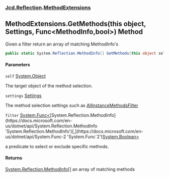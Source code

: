 ### [Jcd.Reflection](Jcd.Reflection.md 'Jcd.Reflection').[MethodExtensions](MethodExtensions.md 'Jcd.Reflection.MethodExtensions')

## MethodExtensions.GetMethods(this object, Settings, Func<MethodInfo,bool>) Method

Given a filter return an array of matching MethodInfo's

```csharp
public static System.Reflection.MethodInfo[] GetMethods(this object self, Jcd.Reflection.MethodInfoEnumerator.Settings settings, System.Func<System.Reflection.MethodInfo,bool> filter=null);
```
#### Parameters

<a name='Jcd.Reflection.MethodExtensions.GetMethods(thisobject,Jcd.Reflection.MethodInfoEnumerator.Settings,System.Func_System.Reflection.MethodInfo,bool_).self'></a>

`self` [System.Object](https://docs.microsoft.com/en-us/dotnet/api/System.Object 'System.Object')

The target object of the method selection.

<a name='Jcd.Reflection.MethodExtensions.GetMethods(thisobject,Jcd.Reflection.MethodInfoEnumerator.Settings,System.Func_System.Reflection.MethodInfo,bool_).settings'></a>

`settings` [Settings](MethodInfoEnumerator.Settings.md 'Jcd.Reflection.MethodInfoEnumerator.Settings')

The method selection settings such as [AllInstanceMethodsFilter](MethodExtensions.AllInstanceMethodsFilter.md 'Jcd.Reflection.MethodExtensions.AllInstanceMethodsFilter')

<a name='Jcd.Reflection.MethodExtensions.GetMethods(thisobject,Jcd.Reflection.MethodInfoEnumerator.Settings,System.Func_System.Reflection.MethodInfo,bool_).filter'></a>

`filter` [System.Func&lt;](https://docs.microsoft.com/en-us/dotnet/api/System.Func-2 'System.Func`2')[System.Reflection.MethodInfo](https://docs.microsoft.com/en-us/dotnet/api/System.Reflection.MethodInfo 'System.Reflection.MethodInfo')[,](https://docs.microsoft.com/en-us/dotnet/api/System.Func-2 'System.Func`2')[System.Boolean](https://docs.microsoft.com/en-us/dotnet/api/System.Boolean 'System.Boolean')[&gt;](https://docs.microsoft.com/en-us/dotnet/api/System.Func-2 'System.Func`2')

a predicate to select or exclude specific methods.

#### Returns

[System.Reflection.MethodInfo](https://docs.microsoft.com/en-us/dotnet/api/System.Reflection.MethodInfo 'System.Reflection.MethodInfo')[[]](https://docs.microsoft.com/en-us/dotnet/api/System.Array 'System.Array')
an array of matching methods